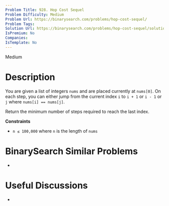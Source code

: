```yaml
---
Problem Title: 928. Hop Cost Sequel
Problem Difficulty: Medium
Problem Url: https://binarysearch.com/problems/hop-cost-sequel/
Problem Tags: 
Solution Url: https://binarysearch.com/problems/hop-cost-sequel/solutions/
IsPremium: No
Companies: 
IsTemplate: No
---
```


<span style="color: ;">Medium</span>

# Description

You are given a list of integers `nums` and are placed currently at `nums[0]`. On each step, you can either jump from the current index `i` to `i + 1` or `i - 1` or `j` where `nums[i] == nums[j]`. 

Return the minimum number of steps required to reach the last index.

**Constraints**
- `n ≤ 100,000` where `n` is the length of `nums`

# BinarySearch Similar Problems

- []()

# Useful Discussions

- []()

